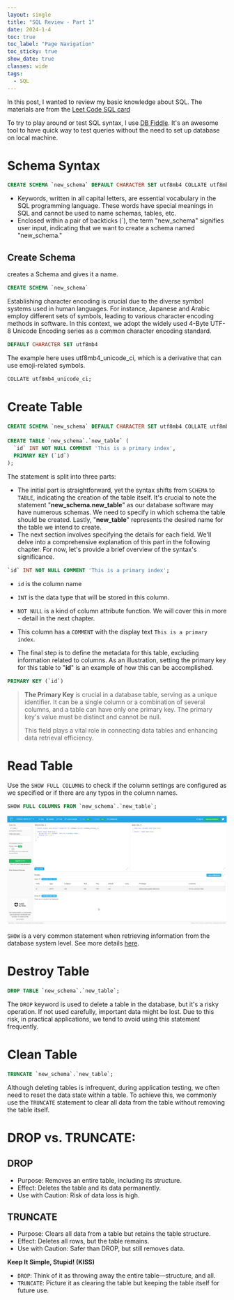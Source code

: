 ```yaml
---
layout: single
title: "SQL Review - Part 1"
date: 2024-1-4
toc: true
toc_label: "Page Navigation"
toc_sticky: true
show_date: true
classes: wide
tags:
  - SQL
---
```

In this post, I wanted to review my basic knowledge about SQL. The materials are from the [Leet Code SQL card](https://leetcode.com/explore/learn/card/sql-language/)

To try to play around or test SQL syntax, I use [DB Fiddle](https://www.db-fiddle.com/). It's an awesome tool to have quick way to test queries without the need to set up database on local machine.


# Schema Syntax
```sql
CREATE SCHEMA `new_schema` DEFAULT CHARACTER SET utf8mb4 COLLATE utf8mb4_unicode_ci;
```
- Keywords, written in all capital letters, are essential vocabulary in the SQL programming language. These words have special meanings in SQL and cannot be used to name schemas, tables, etc.
- Enclosed within a pair of backticks (`), the term "new_schema" signifies user input, indicating that we want to create a schema named "new_schema."

## Create Schema
creates a Schema and gives it a name.
```sql
CREATE SCHEMA `new_schema`
```
Establishing character encoding is crucial due to the diverse symbol systems used in human languages. For instance, Japanese and Arabic employ different sets of symbols, leading to various character encoding methods in software. In this context, we adopt the widely used 4-Byte UTF-8 Unicode Encoding series as a common character encoding standard.
```sql
DEFAULT CHARACTER SET utf8mb4
```
The example here uses utf8mb4_unicode_ci, which is a derivative that can use emoji-related symbols.
```sql
COLLATE utf8mb4_unicode_ci;
```

# Create Table
```sql
CREATE SCHEMA `new_schema` DEFAULT CHARACTER SET utf8mb4 COLLATE utf8mb4_unicode_ci;

CREATE TABLE `new_schema`.`new_table` (
  `id` INT NOT NULL COMMENT 'This is a primary index',
  PRIMARY KEY (`id`)
);
```
The statement is split into three parts:
- The initial part is straightforward, yet the syntax shifts from `SCHEMA` to `TABLE`, indicating the creation of the table itself. It's crucial to note the statement "**new_schema.new_table**" as our database software may have numerous schemas. We need to specify in which schema the table should be created. Lastly, "**new_table**" represents the desired name for the table we intend to create.
- The next section involves specifying the details for each field. We'll delve into a comprehensive explanation of this part in the following chapter. For now, let's provide a brief overview of the syntax's significance.


```sql
`id` INT NOT NULL COMMENT 'This is a primary index';
```

- `id` is the column name
- `INT` is the data type that will be stored in this column.
- `NOT NULL` is a kind of column attribute function. We will cover this in more - detail in the next chapter.
- This column has a `COMMENT` with the display text `This is a primary index`.

- The final step is to define the metadata for this table, excluding information related to columns. As an illustration, setting the primary key for this table to "**id**" is an example of how this can be accomplished.

```sql
PRIMARY KEY (`id`)
```
>**The Primary Key** is crucial in a database table, serving as a unique identifier. It can be a single column or a combination of several columns, and a table can have only one primary key. The primary key's value must be distinct and cannot be null.
>
>This field plays a vital role in connecting data tables and enhancing data retrieval efficiency.

# Read Table
Use the `SHOW FULL COLUMNS` to check if the column settings are configured as we specified or if there are any typos in the column names.
```sql
SHOW FULL COLUMNS FROM `new_schema`.`new_table`;
```
[![example](/assets/images/2024-01-04_11-36-56-sql-example-1.png)](/assets/images/2024-01-04_11-36-56-sql-example-1.png)

`SHOW` is a very common statement when retrieving information from the database system level. See more details [here](https://dev.mysql.com/doc/refman/8.2/en/show.html).

# Destroy Table
```sql
DROP TABLE `new_schema`.`new_table`;
```
The `DROP` keyword is used to delete a table in the database, but it's a risky operation. If not used carefully, important data might be lost. Due to this risk, in practical applications, we tend to avoid using this statement frequently.

# Clean Table
```sql
TRUNCATE `new_schema`.`new_table`;
```

Although deleting tables is infrequent, during application testing, we often need to reset the data state within a table. To achieve this, we commonly use the `TRUNCATE` statement to clear all data from the table without removing the table itself.

# DROP vs. TRUNCATE:

## DROP
- Purpose: Removes an entire table, including its structure.
- Effect: Deletes the table and its data permanently.
- Use with Caution: Risk of data loss is high.

## TRUNCATE
- Purpose: Clears all data from a table but retains the table structure.
- Effect: Deletes all rows, but the table remains.
- Use with Caution: Safer than DROP, but still removes data.

**Keep It Simple, Stupid! (KISS)**
- `DROP`: Think of it as throwing away the entire table—structure, and all.
- `TRUNCATE`: Picture it as clearing the table but keeping the table itself for future use.
